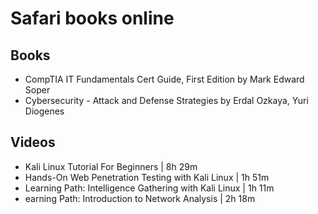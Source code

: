 # Safari books online

## Books
- CompTIA IT Fundamentals Cert Guide, First Edition by Mark Edward Soper
- Cybersecurity - Attack and Defense Strategies by Erdal Ozkaya, Yuri Diogenes

## Videos
- Kali Linux Tutorial For Beginners | 8h 29m
- Hands-On Web Penetration Testing with Kali Linux | 1h 51m
- Learning Path: Intelligence Gathering with Kali Linux | 1h 11m
- earning Path: Introduction to Network Analysis | 2h 18m
